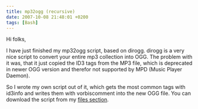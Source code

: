 ```yaml
---
title: mp32ogg (recursive)
date: 2007-10-08 21:48:01 +0200
tags: [Bash]
---
```


Hi folks,

I have just finished my mp32ogg script, based on dirogg. dirogg is a very nice script to convert your entire mp3 collection into OGG. The problem with it was, that it just copied the ID3 tags from the MP3 file, which is deprecated in newer OGG version and therefor not supported by MPD (Music Player Daemon).

So I wrote my own script out of it, which gets the most common tags with id3info and writes them with vorbiscomment into the new OGG file. You can download the script from my [files section](/files/Scripts/mp32ogg).